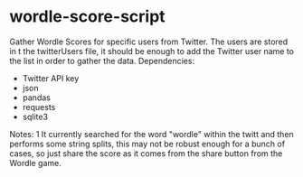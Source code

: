 # wordle-score-script
Gather Wordle Scores for specific users from Twitter. The users are stored in t the twitterUsers file, it should be enough to add the Twitter user name to the list in order to gather the data.
Dependencies:
  - Twitter API key
  - json
  - pandas
  - requests
  - sqlite3

Notes:
  1 It currently searched for the word "wordle" within the twitt and then performs some string splits, this may not be robust enough for a bunch of cases, so just share the score     as it comes from the share button from the Wordle game.
